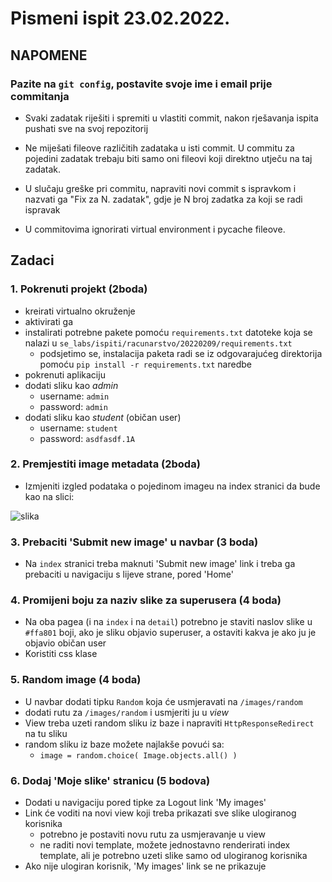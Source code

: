 # Pismeni ispit 23.02.2022.


## NAPOMENE

### Pazite na `git config`, postavite svoje ime i email prije commitanja

- Svaki zadatak riješiti i spremiti u vlastiti commit, nakon
rješavanja ispita pushati sve na svoj repozitorij

- Ne miješati fileove različitih zadataka u isti commit. U commitu za pojedini
  zadatak trebaju biti samo oni fileovi koji direktno utječu na taj zadatak.

- U slučaju greške pri commitu, napraviti novi commit s ispravkom i nazvati ga
  "Fix za N. zadatak", gdje je N broj zadatka za koji se radi ispravak

- U commitovima ignorirati virtual environment i pycache fileove.



## Zadaci

### 1. Pokrenuti projekt (2boda)

- kreirati virtualno okruženje
- aktivirati ga
- instalirati potrebne pakete pomoću `requirements.txt` datoteke koja se nalazi
  u `se_labs/ispiti/racunarstvo/20220209/requirements.txt`
  - podsjetimo se, instalacija paketa radi se iz odgovarajućeg direktorija
    pomoću `pip install -r requirements.txt` naredbe
- pokrenuti aplikaciju
- dodati sliku kao *admin*
  - username: `admin`
  - password: `admin`
- dodati sliku kao *student* (običan user)
  - username: `student`
  - password: `asdfasdf.1A`


### 2. Premjestiti image metadata (2boda) 

- Izmjeniti izgled podataka o pojedinom imageu na index stranici da bude kao
  na slici:

![slika](https://imgur.com/vtEraDy.png)


### 3. Prebaciti 'Submit new image' u navbar (3 boda)

- Na `index` stranici treba maknuti 'Submit new image' link i treba ga
  prebaciti u navigaciju s lijeve strane, pored 'Home'

### 4. Promijeni boju za naziv slike za superusera (4 boda)

- Na oba pagea (i na `index` i na `detail`) potrebno je staviti naslov slike u 
   `#ffa801` boji, ako je sliku objavio superuser, a ostaviti kakva je ako ju
    je objavio običan user
- Koristiti css klase


### 5. Random image (4 boda)

- U navbar dodati tipku `Random` koja će usmjeravati na `/images/random`
- dodati rutu za `/images/random` i usmjeriti ju u *view*
- View treba uzeti random sliku iz baze i napraviti `HttpResponseRedirect` na tu
  sliku
- random sliku iz baze možete najlakše povući sa: 
  - `image = random.choice( Image.objects.all() )`


### 6. Dodaj 'Moje slike' stranicu (5 bodova)

- Dodati u navigaciju pored tipke za Logout link 'My images'
- Link će voditi na novi view koji treba prikazati sve slike ulogiranog
  korisnika
  - potrebno je postaviti novu rutu za usmjeravanje u view
  - ne raditi novi template, možete jednostavno renderirati index
    template, ali je potrebno uzeti slike samo od ulogiranog korisnika
- Ako nije ulogiran korisnik, 'My images' link se ne prikazuje
